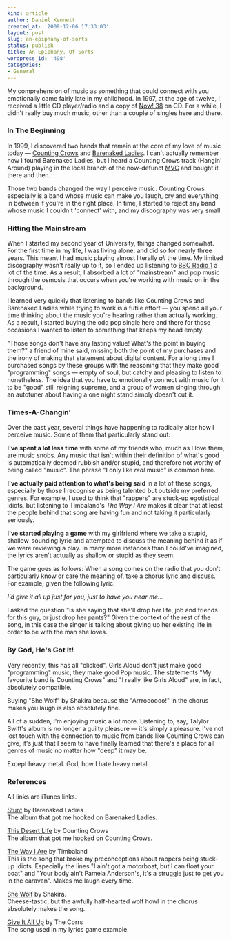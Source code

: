 ```yaml
---
kind: article
author: Daniel Kennett
created_at: '2009-12-06 17:33:03'
layout: post
slug: an-epiphany-of-sorts
status: publish
title: An Epiphany, Of Sorts
wordpress_id: '498'
categories:
- General
---
```


My comprehension of music as something that could connect with you emotionally came fairly late in my childhood. In 1997, at the age of twelve, I received a little CD player/radio and a copy of <a href="http://en.wikipedia.org/wiki/Now_That's_What_I_Call_Music!_38_(UK_series)"> Now! 38</a> on CD. For a while, I didn't really buy much music, other than a couple of singles here and there. 

<h3>In The Beginning</h3>

In 1999, I discovered two bands that remain at the core of my love of music today — <a href="http://en.wikipedia.org/wiki/Counting_Crows">Counting Crows</a> and <a href="http://en.wikipedia.org/wiki/Barenaked_ladies">Barenaked Ladies</a>. I can't actually remember how I found Barenaked Ladies, but I heard a Counting Crows track (Hangin' Around) playing in the local branch of the now-defunct <a href="http://en.wikipedia.org/wiki/Music_and_Video_Club">MVC</a> and bought it there and then. 

Those two bands changed the way I perceive music. Counting Crows especially is a band whose music can make you laugh, cry and everything in between if you're in the right place. In time, I started to reject any band whose music I couldn't 'connect' with, and my discography was very small. 

<h3>Hitting the Mainstream</h3>

When I started my second year of University, things changed somewhat. For the first time in my life, I was living alone, and did so for nearly three years. This meant I had music playing almost literally <em>all</em> the time. My limited discography wasn't really up to it, so I ended up listening to <a href="http://www.bbc.co.uk/radio1/">BBC Radio 1</a> a lot of the time. As a result, I absorbed a lot of "mainstream" and pop music through the osmosis that occurs when you're working with music on in the background. 

I learned very quickly that listening to bands like Counting Crows and Barenaked Ladies while trying to work is a futile effort — you spend all your time thinking about the music you're hearing rather than actually working. As a result, I started buying the odd pop single here and there for those occasions I wanted to listen to something that keeps my head empty. 

"Those songs don't have any lasting value! What's the point in buying them?" a friend of mine said, missing both the point of my purchases and the irony of making that statement about digital content. For a long time I purchased songs by these groups with the reasoning that they make good "programming" songs — empty of soul, but catchy and pleasing to listen to nonetheless. The idea that you have to emotionally connect with music for it to be "good" still reigning supreme, and a group of women singing through an autotuner about having a one night stand simply doesn't cut it.

<h3>Times-A-Changin'</h3>

Over the past year, several things have happening to radically alter how I perceive music. Some of them that particularly stand out:

<strong>I've spent a lot less time</strong> with some of my friends who, much as I love them, are music snobs. Any music that isn't within their definition of what's good is automatically deemed rubbish and/or stupid, and therefore not worthy of being called "music". The phrase "I only like <em>real</em> music" is common here.

<strong>I've actually paid attention to what's being said</strong> in a lot of these songs, especially by those I recognise as being talented but outside my preferred genres. For example, I used to think that "rappers" are stuck-up egotistical idiots, but listening to Timbaland's <em>The Way I Are</em> makes it clear that at least the people behind that song are having fun and not taking it particularly seriously. 

<strong>I've started playing a game</strong> with my girlfriend where we take a stupid, shallow-sounding lyric and attempted to discuss the meaning behind it as if we were reviewing a play. In many more instances than I could've imagined, the lyrics aren't actually as shallow or stupid as they seem. 

The game goes as follows: When a song comes on the radio that you don't particularly know or care the meaning of, take a chorus lyric and discuss. For example, given the following lyric:

<em>I'd give it all up just for you, just to have you near me...</em>

I asked the question "Is she saying that she'll drop her life, job and friends for this guy, or just drop her pants?" Given the context of the rest of the song, in this case the singer is talking about giving up her existing life in order to be with the man she loves.

<h3>By God, He's Got It!</h3>

Very recently, this has all "clicked". Girls Aloud don't just make good "programming" music, they make good Pop music. The statements "My favourite band is Counting Crows" and "I really like Girls Aloud" are, in fact, absolutely compatible. 

Buying "She Wolf" by Shakira because the "Arrroooooo!" in the chorus makes you laugh is also absolutely fine. 

All of a sudden, I'm enjoying music a lot more. Listening to, say, Talylor Swift's album is no longer a guilty pleasure — it's simply a pleasure. I've not lost touch with the connection to music from bands like Counting Crows can give, it's just that I seem to have finally learned that there's a place for all genres of music no matter how "deep" it may be. 

Except heavy metal. God, how I hate heavy metal.

<h3>References</h3>

All links are iTunes links.

<a href="http://itunes.apple.com/gb/album/stunt/id645201">Stunt</a> by Barenaked Ladies<br />The album that got me hooked on Barenaked Ladies.

<a href="http://itunes.apple.com/gb/album/this-desert-life/id14203534">This Desert Life</a> by Counting Crows<br />The album that got me hooked on Counting Crows. 

<a href="http://itunes.apple.com/gb/artist/timbaland-feat-keri-hilson-d-o-e/id262736982">The Way I Are</a> by Timbaland<br />This is the song that broke my preconceptions about rappers being stuck-up idiots. Especially the lines "I ain't got a motorboat, but I can float your boat" and "Your body ain't Pamela Anderson's, it's a struggle just to get you in the caravan". Makes me laugh every time.

<a href="http://itunes.apple.com/gb/album/she-wolf-single/id322339087">She Wolf</a> by Shakira. <br /> Cheese-tastic, but the awfully half-hearted wolf howl in the chorus absolutely makes the song.

<a href="http://itunes.apple.com/gb/album/give-it-all-up/id603801?i=603711">Give It All Up</a> by The Corrs <br />The song used in my lyrics game example.